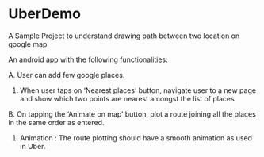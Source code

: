 # UberDemo
A Sample Project to understand drawing path between two location on google map


An android app with the following functionalities:

A. User can add few google places.

  1. When user taps on ‘Nearest places’ button, navigate user to a new page and show
     which two points are nearest amongst the list of places
      
B. On tapping the ‘Animate on map’ button, plot a route joining all the places in the same
    order as entered.
    
  1. Animation : The route plotting should have a smooth animation as used in Uber.
